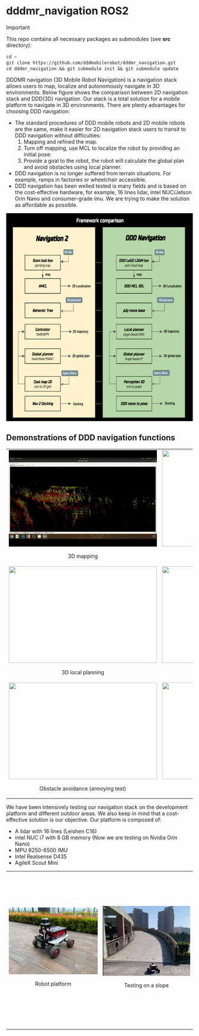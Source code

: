 # dddmr_navigation ROS2
> [!IMPORTANT]
> This repo contains all necessary packages as submodules (see **src** directory):
> ```
> cd ~
> git clone https://github.com/dddmobilerobot/dddmr_navigation.git
> cd dddmr_navigation && git submodule init && git submodule update 
> ```
DDDMR navigation (3D Mobile Robot Navigation) is a navigation stack allows users to map, localize and autonomously navigate in 3D environments. Below figure shows the comparison between 2D navigation stack and DDD(3D) navigation.
Our stack is a total solution for a mobile platform to navigate in 3D environments. There are plenty advantages for choosing DDD navigation:
- The standard procedures of DDD mobile robots and 2D mobile robots are the same, make it easier for 2D navigation stack users to transit to DDD navigation without difficulties:
  1. Mapping and refined the map.
  2. Turn off mapping, use MCL to localize the robot by providing an initial pose.
  3. Provide a goal to the robot, the robot will calculate the global plan and avoid obstacles using local planner.
- DDD navigation is no longer suffered from terrain situations. For example, ramps in factories or wheelchair accessible.
- DDD navigation has been welled tested is many fields and is based on the cost-effective hardware, for example, 16 lines lidar, intel NUC/Jetson Orin Nano and consumer-grade imu. We are trying to make the solution as affordable as possible.
<p align='center'>
    <img src="https://github.com/dddmobilerobot/dddmr_documentation_materials/blob/main/dddmr_navigation/navigation_diagram.png" width="780" height="560"/>
</p>

## Demonstrations of DDD navigation functions
<table align='center'>
  <tr width="100%">
    <td width="50%"><img src="https://github.com/dddmobilerobot/dddmr_documentation_materials/blob/main/dddmr_navigation/mapping.gif" width="400" height="260"/><p align='center'>3D mapping</p></td>
    <td width="50%"><img src="https://github.com/dddmobilerobot/dddmr_documentation_materials/blob/main/dddmr_navigation/global_planner.gif" width="400" height="260"/><p align='center'>3D global planning</p></td>
  </tr>
  <tr width="100%">
    <td><img src="https://github.com/dddmobilerobot/dddmr_documentation_materials/blob/main/dddmr_navigation/local_planner.gif" width="400" height="260"/><p align='center'>3D local planning</p></td>
    <td><img src="https://github.com/dddmobilerobot/dddmr_documentation_materials/blob/main/dddmr_navigation/navigation.gif" width="400" height="260"/><p align='center'>3D navigation</p></td>
  </tr>
  <tr width="100%">
    <td><img src="https://github.com/dddmobilerobot/dddmr_documentation_materials/blob/main/dddmr_navigation/annoying_test.gif" width="400" height="260"/><p align='center'>Obstacle avoidance (annoying test)</p></td>
    <td><img src="https://github.com/dddmobilerobot/dddmr_documentation_materials/blob/main/dddmr_navigation/auto_charging.gif" width="400" height="260"/><p align='center'>Auto docking</p></td>
  </tr>
</table> 
We have been intensively testing our navigation stack on the development platform and different outdoor areas. We also keep in mind that a cost-effective solution is our objective.
Our platform is composed of:

- A lidar with 16 lines (Leishen C16)
- intel NUC i7 with 8 GB memory (Now we are testing on Nvidia Orin Nano)
- MPU 9250-6500 IMU
- Intel Realsense D435
- AgileX Scout Mini
<table align='center'>
  <tr width="800">
    <td width="400" height="420"><img src="https://github.com/dddmobilerobot/dddmr_documentation_materials/blob/main/dddmr_navigation/robot.png"/><p align='center'>Robot platform</p></td>
    <td width="400" height="420"><img src="https://github.com/dddmobilerobot/dddmr_documentation_materials/blob/main/dddmr_navigation/slope.png"/><p align='center'>Testing on a slope</p></td>
  </tr>
</table> 
